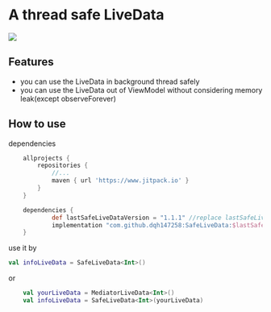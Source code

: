 # A thread safe LiveData

[![](https://www.jitpack.io/v/dqh147258/SafeLiveData.svg)](https://www.jitpack.io/#dqh147258/SafeLiveData)

## Features
- you can use the LiveData in background thread safely
- you can use the LiveData out of ViewModel without considering memory leak(except observeForever)

## How to use

dependencies

```groovy
	allprojects {
		repositories {
			//...
			maven { url 'https://www.jitpack.io' }
		}
	}
```

```groovy
	dependencies {
            def lastSafeLiveDataVersion = "1.1.1" //replace lastSafeLiveDataVersion
	        implementation "com.github.dqh147258:SafeLiveData:$lastSafeLiveDataVersion"
	}
```

use it by 
```kotlin
val infoLiveData = SafeLiveData<Int>()
```

or 
```kotlin
    val yourLiveData = MediatorLiveData<Int>()
    val infoLiveData = SafeLiveData<Int>(yourLiveData)
```

